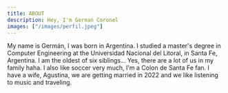 ```yaml
---
title: ABOUT
description: Hey, I'm German Coronel
images: ["/images/perfil.jpeg"]
---
```



My name is Germán, I was born in Argentina. I studied a master's degree in Computer Engineering at the Universidad Nacional del Litoral, in Santa Fe, Argentina. I am the oldest of six siblings... Yes, there are a lot of us in my family haha. I also like soccer very much, I'm a Colon de Santa Fe fan. I have a wife, Agustina, we are getting married in 2022 and we like listening to music and traveling.